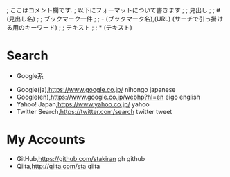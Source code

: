 ; ここはコメント欄です.
; 以下にフォーマットについて書きます
; 
; 見出し
;
;   # (見出し名)
;
; ブックマーク一件
;
;  - (ブックマーク名),(URL) (サーチで引っ掛ける用のキーワード)
;
; テキスト
;
;  * (テキスト)

# Search
* Google系
- Google(ja),https://www.google.co.jp/ nihongo japanese
- Google(en),https://www.google.co.jp/webhp?hl=en eigo english
- Yahoo! Japan,https://www.yahoo.co.jp/ yahoo
- Twitter Search,https://twitter.com/search twitter tweet

# My Accounts
- GitHub,https://github.com/stakiran gh github
- Qiita,http://qiita.com/sta qiita
